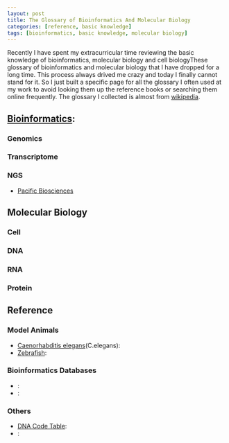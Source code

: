 ```yaml
---
layout: post
title: The Glossary of Bioinformatics And Molecular Biology
categories: [reference, basic knowledge]
tags: [bioinformatics, basic knowledge, molecular biology]
---
```


Recently I have spent my extracurricular time reviewing the basic knowledge of bioinformatics, molecular biology and cell biologyThese glossary of bioinformatics and molecular biology that I have dropped for a long time. This process always drived me crazy and today I finally cannot stand for it. So I just built a specific page for all the glossary I often used at my work to avoid looking them up the reference books or searching them online frequently. The glossary I collected is almost from [wikipedia](http://en.wikipedia.org/wiki/Main_Page).

## [Bioinformatics](http://en.wikipedia.org/wiki/Bioinformatics):

### Genomics

### Transcriptome

### NGS

- [Pacific Biosciences](http://en.wikipedia.org/wiki/Pacific_Biosciences)

## Molecular Biology

### Cell

### DNA

### RNA

### Protein

## Reference

### Model Animals

- [Caenorhabditis elegans](http://en.wikipedia.org/wiki/Caenorhabditis_elegans)(C.elegans): 
- [Zebrafish](http://en.wikipedia.org/wiki/Zebrafish):


### Bioinformatics Databases

- [](): 
- [](): 


### Others

- [DNA Code Table](http://en.wikipedia.org/wiki/DNA_codon_table): 
- []():  
